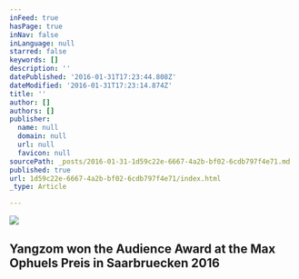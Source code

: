 ```yaml
---
inFeed: true
hasPage: true
inNav: false
inLanguage: null
starred: false
keywords: []
description: ''
datePublished: '2016-01-31T17:23:44.808Z'
dateModified: '2016-01-31T17:23:14.874Z'
title: ''
author: []
authors: []
publisher:
  name: null
  domain: null
  url: null
  favicon: null
sourcePath: _posts/2016-01-31-1d59c22e-6667-4a2b-bf02-6cdb797f4e71.md
published: true
url: 1d59c22e-6667-4a2b-bf02-6cdb797f4e71/index.html
_type: Article

---
```

![](https://the-grid-user-content.s3-us-west-2.amazonaws.com/8ba0002e-b92e-4644-9e2a-17b3cb41bc38.gif)

## Yangzom won the Audience Award at the Max Ophuels Preis in Saarbruecken 2016